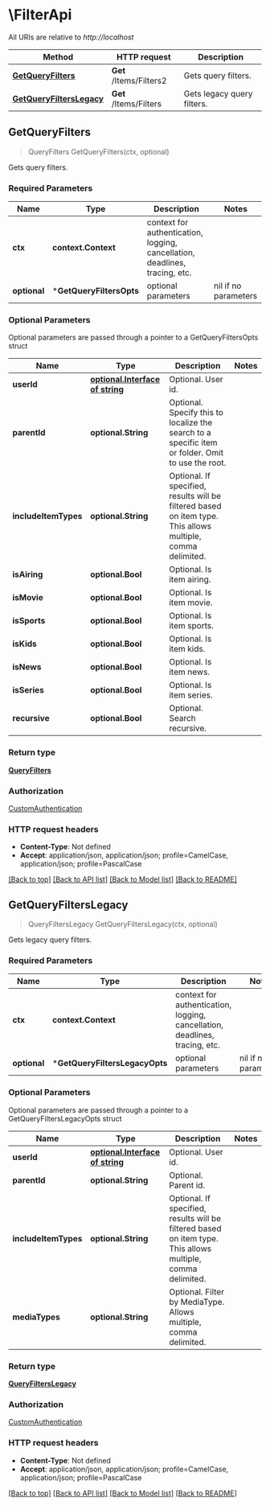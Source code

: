 # \FilterApi

All URIs are relative to *http://localhost*

Method | HTTP request | Description
------------- | ------------- | -------------
[**GetQueryFilters**](FilterApi.md#GetQueryFilters) | **Get** /Items/Filters2 | Gets query filters.
[**GetQueryFiltersLegacy**](FilterApi.md#GetQueryFiltersLegacy) | **Get** /Items/Filters | Gets legacy query filters.



## GetQueryFilters

> QueryFilters GetQueryFilters(ctx, optional)

Gets query filters.

### Required Parameters


Name | Type | Description  | Notes
------------- | ------------- | ------------- | -------------
**ctx** | **context.Context** | context for authentication, logging, cancellation, deadlines, tracing, etc.
 **optional** | ***GetQueryFiltersOpts** | optional parameters | nil if no parameters

### Optional Parameters

Optional parameters are passed through a pointer to a GetQueryFiltersOpts struct


Name | Type | Description  | Notes
------------- | ------------- | ------------- | -------------
 **userId** | [**optional.Interface of string**](.md)| Optional. User id. | 
 **parentId** | **optional.String**| Optional. Specify this to localize the search to a specific item or folder. Omit to use the root. | 
 **includeItemTypes** | **optional.String**| Optional. If specified, results will be filtered based on item type. This allows multiple, comma delimited. | 
 **isAiring** | **optional.Bool**| Optional. Is item airing. | 
 **isMovie** | **optional.Bool**| Optional. Is item movie. | 
 **isSports** | **optional.Bool**| Optional. Is item sports. | 
 **isKids** | **optional.Bool**| Optional. Is item kids. | 
 **isNews** | **optional.Bool**| Optional. Is item news. | 
 **isSeries** | **optional.Bool**| Optional. Is item series. | 
 **recursive** | **optional.Bool**| Optional. Search recursive. | 

### Return type

[**QueryFilters**](QueryFilters.md)

### Authorization

[CustomAuthentication](../README.md#CustomAuthentication)

### HTTP request headers

- **Content-Type**: Not defined
- **Accept**: application/json, application/json; profile=CamelCase, application/json; profile=PascalCase

[[Back to top]](#) [[Back to API list]](../README.md#documentation-for-api-endpoints)
[[Back to Model list]](../README.md#documentation-for-models)
[[Back to README]](../README.md)


## GetQueryFiltersLegacy

> QueryFiltersLegacy GetQueryFiltersLegacy(ctx, optional)

Gets legacy query filters.

### Required Parameters


Name | Type | Description  | Notes
------------- | ------------- | ------------- | -------------
**ctx** | **context.Context** | context for authentication, logging, cancellation, deadlines, tracing, etc.
 **optional** | ***GetQueryFiltersLegacyOpts** | optional parameters | nil if no parameters

### Optional Parameters

Optional parameters are passed through a pointer to a GetQueryFiltersLegacyOpts struct


Name | Type | Description  | Notes
------------- | ------------- | ------------- | -------------
 **userId** | [**optional.Interface of string**](.md)| Optional. User id. | 
 **parentId** | **optional.String**| Optional. Parent id. | 
 **includeItemTypes** | **optional.String**| Optional. If specified, results will be filtered based on item type. This allows multiple, comma delimited. | 
 **mediaTypes** | **optional.String**| Optional. Filter by MediaType. Allows multiple, comma delimited. | 

### Return type

[**QueryFiltersLegacy**](QueryFiltersLegacy.md)

### Authorization

[CustomAuthentication](../README.md#CustomAuthentication)

### HTTP request headers

- **Content-Type**: Not defined
- **Accept**: application/json, application/json; profile=CamelCase, application/json; profile=PascalCase

[[Back to top]](#) [[Back to API list]](../README.md#documentation-for-api-endpoints)
[[Back to Model list]](../README.md#documentation-for-models)
[[Back to README]](../README.md)

